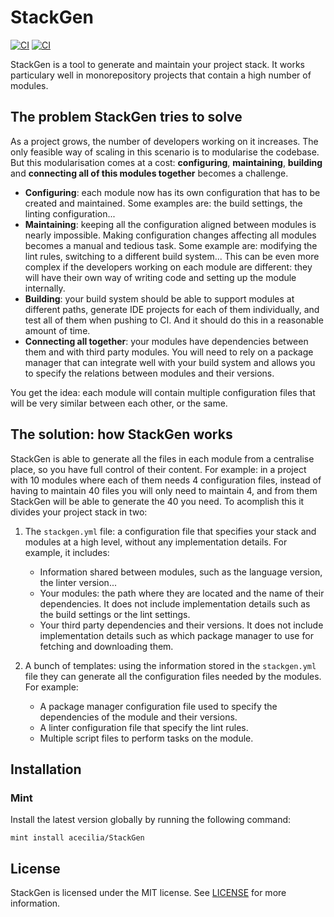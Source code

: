 # StackGen

[![CI](https://github.com/acecilia/StackGen/workflows/CI/badge.svg?branch=master)](https://github.com/acecilia/StackGen/actions)
[![CI](https://codecov.io/gh/acecilia/StackGen/branch/master/graph/badge.svg)](https://codecov.io/github/acecilia/StackGen)

StackGen is a tool to generate and maintain your project stack. It works particulary well in monorepository projects that contain a high number of modules.

## The problem StackGen tries to solve

As a project grows, the number of developers working on it increases. The only feasible way of scaling in this scenario is to modularise the codebase. But this modularisation comes at a cost: **configuring**, **maintaining**, **building** and **connecting all of this modules together** becomes a challenge.

* **Configuring**: each module now has its own configuration that has to be created and maintained. Some examples are: the build settings, the linting configuration...
* **Maintaining**: keeping all the configuration aligned between modules is nearly impossible. Making configuration changes affecting all modules becomes a manual and tedious task. Some example are: modifying the lint rules, switching to a different build system... This can be even more complex if the developers working on each module are different: they will have their own way of writing code and setting up the module internally.
* **Building**: your build system should be able to support modules at different paths, generate IDE projects for each of them individually, and test all of them when pushing to CI. And it should do this in a reasonable amount of time.
* **Connecting all together**: your modules have dependencies between them and with third party modules. You will need to rely on a package manager that can integrate well with your build system and allows you to specify the relations between modules and their versions.

You get the idea: each module will contain multiple configuration files that will be very similar between each other, or the same.

## The solution: how StackGen works

StackGen is able to generate all the files in each module from a centralise place, so you have full control of their content. For example: in a project with 10 modules where each of them needs 4 configuration files, instead of having to maintain 40 files you will only need to maintain 4, and from them StackGen will be able to generate the 40 you need. To acomplish this it divides your project stack in two:

1. The `stackgen.yml` file: a configuration file that specifies your stack and modules at a high level, without any implementation details. For example, it includes:

    * Information shared between modules, such as the language version, the linter version...
    * Your modules: the path where they are located and the name of their dependencies. It does not include implementation details such as the build settings or the lint settings.
    * Your third party dependencies and their versions. It does not include implementation details such as which package manager to use for fetching and downloading them.

2. A bunch of templates: using the information stored in the `stackgen.yml` file they can generate all the configuration files needed by the modules. For example:

    * A package manager configuration file used to specify the dependencies of the module and their versions.
    * A linter configuration file that specify the lint rules.
    * Multiple script files to perform tasks on the module.

## Installation

### Mint

Install the latest version globally by running the following command:

```shell
mint install acecilia/StackGen
```

## License

StackGen is licensed under the MIT license. See [LICENSE](LICENSE) for more information.